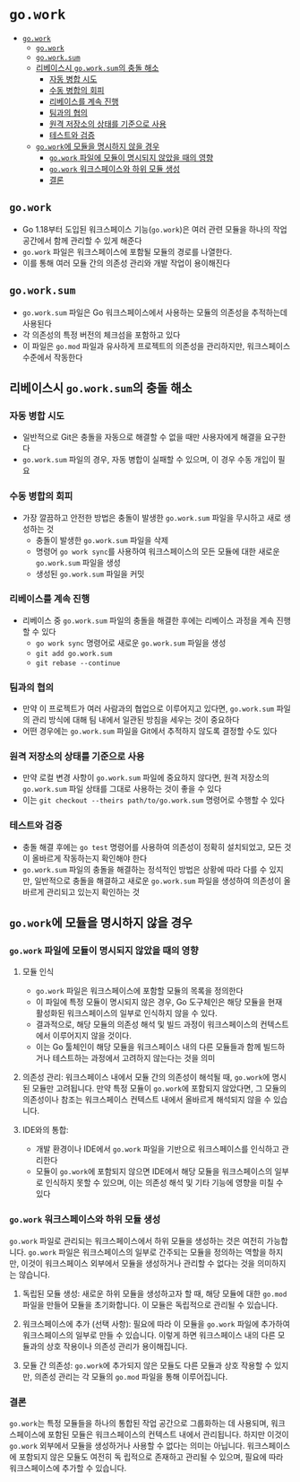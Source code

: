 # `go.work`

- [`go.work`](#gowork)
    - [`go.work`](#gowork-1)
    - [`go.work.sum`](#goworksum)
    - [리베이스시 `go.work.sum`의 충돌 해소](#리베이스시-goworksum의-충돌-해소)
        - [자동 병합 시도](#자동-병합-시도)
        - [수동 병합의 회피](#수동-병합의-회피)
        - [리베이스를 계속 진행](#리베이스를-계속-진행)
        - [팀과의 협의](#팀과의-협의)
        - [원격 저장소의 상태를 기준으로 사용](#원격-저장소의-상태를-기준으로-사용)
        - [테스트와 검증](#테스트와-검증)
    - [`go.work`에 모듈을 명시하지 않을 경우](#gowork에-모듈을-명시하지-않을-경우)
        - [`go.work` 파일에 모듈이 명시되지 않았을 때의 영향](#gowork-파일에-모듈이-명시되지-않았을-때의-영향)
        - [`go.work` 워크스페이스와 하위 모듈 생성](#gowork-워크스페이스와-하위-모듈-생성)
        - [결론](#결론)

## `go.work`

- Go 1.18부터 도입된 워크스페이스 기능(`go.work`)은 여러 관련 모듈을 하나의 작업 공간에서 함께 관리할 수 있게 해준다
- `go.work` 파일은 워크스페이스에 포함될 모듈의 경로를 나열한다.
- 이를 통해 여러 모듈 간의 의존성 관리와 개발 작업이 용이해진다

## `go.work.sum`

- `go.work.sum` 파일은 Go 워크스페이스에서 사용하는 모듈의 의존성을 추적하는데 사용된다
- 각 의존성의 특정 버전의 체크섬을 포함하고 있다
- 이 파일은 `go.mod` 파일과 유사하게 프로젝트의 의존성을 관리하지만, 워크스페이스 수준에서 작동한다

## 리베이스시 `go.work.sum`의 충돌 해소

### 자동 병합 시도

- 일반적으로 Git은 충돌을 자동으로 해결할 수 없을 때만 사용자에게 해결을 요구한다
- `go.work.sum` 파일의 경우, 자동 병합이 실패할 수 있으며, 이 경우 수동 개입이 필요

### 수동 병합의 회피

- 가장 깔끔하고 안전한 방법은 충돌이 발생한 `go.work.sum` 파일을 무시하고 새로 생성하는 것
    - 충돌이 발생한 `go.work.sum` 파일을 삭제
    - 명령어 `go work sync`를 사용하여 워크스페이스의 모든 모듈에 대한 새로운 `go.work.sum` 파일을 생성
    - 생성된 `go.work.sum` 파일을 커밋

### 리베이스를 계속 진행

- 리베이스 중 `go.work.sum` 파일의 충돌을 해결한 후에는 리베이스 과정을 계속 진행할 수 있다
    - `go work sync` 명령어로 새로운 `go.work.sum` 파일을 생성
    - `git add go.work.sum`
    - `git rebase --continue`

### 팀과의 협의

- 만약 이 프로젝트가 여러 사람과의 협업으로 이루어지고 있다면, `go.work.sum` 파일의 관리 방식에 대해 팀 내에서 일관된 방침을 세우는 것이 중요하다
- 어떤 경우에는 `go.work.sum` 파일을 Git에서 추적하지 않도록 결정할 수도 있다

### 원격 저장소의 상태를 기준으로 사용

- 만약 로컬 변경 사항이 `go.work.sum` 파일에 중요하지 않다면, 원격 저장소의 `go.work.sum` 파일 상태를 그대로 사용하는 것이 좋을 수 있다
- 이는 `git checkout --theirs path/to/go.work.sum` 명령어로 수행할 수 있다

### 테스트와 검증

- 충돌 해결 후에는 `go test` 명령어를 사용하여 의존성이 정확히 설치되었고, 모든 것이 올바르게 작동하는지 확인해야 한다
- `go.work.sum` 파일의 충돌을 해결하는 정석적인 방법은 상황에 따라 다를 수 있지만, 일반적으로 충돌을 해결하고 새로운 `go.work.sum` 파일을 생성하여 의존성이 올바르게 관리되고 있는지 확인하는 것

## `go.work`에 모듈을 명시하지 않을 경우

### `go.work` 파일에 모듈이 명시되지 않았을 때의 영향

1. 모듈 인식
    - `go.work` 파일은 워크스페이스에 포함할 모듈의 목록을 정의한다
    - 이 파일에 특정 모듈이 명시되지 않은 경우, Go 도구체인은 해당 모듈을 현재 활성화된 워크스페이스의 일부로 인식하지 않을 수 있다.
    - 결과적으로, 해당 모듈의 의존성 해석 및 빌드 과정이 워크스페이스의 컨텍스트에서 이루어지지 않을 것이다.
    - 이는 Go 툴체인이 해당 모듈을 워크스페이스 내의 다른 모듈들과 함께 빌드하거나 테스트하는 과정에서 고려하지 않는다는 것을 의미

2. 의존성 관리: 워크스페이스 내에서 모듈 간의 의존성이 해석될 때, `go.work`에 명시된 모듈만 고려됩니다. 만약 특정 모듈이 `go.work`에 포함되지 않았다면, 그 모듈의 의존성이나 참조는 워크스페이스 컨텍스트 내에서 올바르게 해석되지 않을 수 있습니다.

3. IDE와의 통합:
    - 개발 환경이나 IDE에서 `go.work` 파일을 기반으로 워크스페이스를 인식하고 관리한다
    - 모듈이 `go.work`에 포함되지 않으면 IDE에서 해당 모듈을 워크스페이스의 일부로 인식하지 못할 수 있으며, 이는 의존성 해석 및 기타 기능에 영향을 미칠 수 있다

### `go.work` 워크스페이스와 하위 모듈 생성

`go.work` 파일로 관리되는 워크스페이스에서 하위 모듈을 생성하는 것은 여전히 가능합니다. `go.work` 파일은 워크스페이스의 일부로 간주되는 모듈을 정의하는 역할을 하지만, 이것이 워크스페이스 외부에서 모듈을 생성하거나 관리할 수 없다는 것을 의미하지는 않습니다.

1. 독립된 모듈 생성: 새로운 하위 모듈을 생성하고자 할 때, 해당 모듈에 대한 `go.mod` 파일을 만들어 모듈을 초기화합니다. 이 모듈은 독립적으로 관리될 수 있습니다.

2. 워크스페이스에 추가 (선택 사항): 필요에 따라 이 모듈을 `go.work` 파일에 추가하여 워크스페이스의 일부로 만들 수 있습니다. 이렇게 하면 워크스페이스 내의 다른 모듈과의 상호 작용이나 의존성 관리가 용이해집니다.

3. 모듈 간 의존성: `go.work`에 추가되지 않은 모듈도 다른 모듈과 상호 작용할 수 있지만, 의존성 관리는 각 모듈의 `go.mod` 파일을 통해 이루어집니다.

### 결론

`go.work`는 특정 모듈들을 하나의 통합된 작업 공간으로 그룹화하는 데 사용되며, 워크스페이스에 포함된 모듈은 워크스페이스의 컨텍스트 내에서 관리됩니다. 하지만 이것이 `go.work` 외부에서 모듈을 생성하거나 사용할 수 없다는 의미는 아닙니다. 워크스페이스에 포함되지 않은 모듈도 여전히 독 립적으로 존재하고 관리될 수 있으며, 필요에 따라 워크스페이스에 추가할 수 있습니다.
